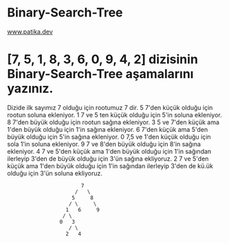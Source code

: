 # Binary-Search-Tree

www.patika.dev

# [7, 5, 1, 8, 3, 6, 0, 9, 4, 2] dizisinin Binary-Search-Tree aşamalarını yazınız.

Dizide ilk sayımız 7 olduğu için rootumuz 7 dir.
5 7'den küçük olduğu için rootun soluna ekleniyor.
1 7 ve 5 ten küçük olduğu için 5'in soluna ekleniyor.
8 7'den büyük olduğu için rootun sağına ekleniyor.
3 5 ve 7'den küçük ama 1'den büyük olduğu için 1'in sağına ekleniyor.
6 7'den küçük ama 5'den büyük olduğu için 5'in sağına ekleniyor.
0 7,5 ve 1'den küçük olduğu için sola 1'in soluna ekleniyor.
9 7 ve 8'den büyük olduğu için 8'in sağına ekleniyor.
4 7 ve 5'den küçük ama 1'den büyük olduğu için 1'in sağından ilerleyip 3'den de büyük olduğu için 3'ün sağına ekliyoruz.
2 7 ve 5'den küçük ama 1'den büyük olduğu için 1'in sağından ilerleyip 3'den de kü.ük olduğu için 3'ün soluna ekliyoruz.


                            7
                          /   \
                         5     8
                        / \     \
                       1   6     9
                      / \   
                     0   3   
                        / \
                       2   4
                          
                          
                          
